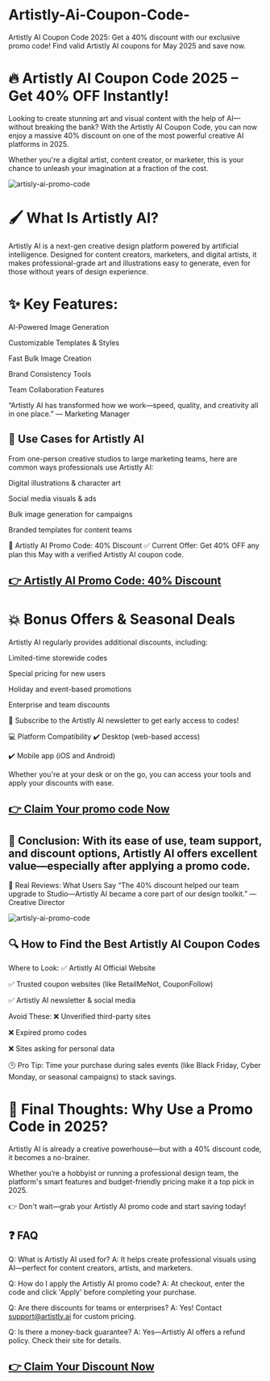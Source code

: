 # Artistly-Ai-Coupon-Code-
Artistly AI Coupon Code 2025: Get a 40% discount with our exclusive promo code! Find valid Artistly AI coupons for May 2025 and save now.


# 🔥 Artistly AI Coupon Code 2025 – Get 40% OFF Instantly!
Looking to create stunning art and visual content with the help of AI—without breaking the bank?
With the Artistly AI Coupon Code, you can now enjoy a massive 40% discount on one of the most powerful creative AI platforms in 2025.

Whether you're a digital artist, content creator, or marketer, this is your chance to unleash your imagination at a fraction of the cost.

![artisly-ai-promo-code](https://dailycoupon.space/wp-content/uploads/2025/05/Artistly-Ai-Promo-Code.png)

# 🖌️ What Is Artistly AI?
Artistly AI is a next-gen creative design platform powered by artificial intelligence. Designed for content creators, marketers, and digital artists, it makes professional-grade art and illustrations easy to generate, even for those without years of design experience.

# ✨ Key Features:
AI-Powered Image Generation

Customizable Templates & Styles

Fast Bulk Image Creation

Brand Consistency Tools

Team Collaboration Features

“Artistly AI has transformed how we work—speed, quality, and creativity all in one place.”
— Marketing Manager

## 🎨 Use Cases for Artistly AI
From one-person creative studios to large marketing teams, here are common ways professionals use Artistly AI:

Digital illustrations & character art

Social media visuals & ads

Bulk image generation for campaigns

Branded templates for content teams

💸 Artistly AI Promo Code: 40% Discount 
✅ Current Offer:
Get 40% OFF any plan this May with a verified Artistly AI coupon code.

## <a href="https://dailycoupon.space/artisly-ai-coupon-codes/" target="_blank">👉 Artistly AI Promo Code: 40% Discount</a>

# 💥 Bonus Offers & Seasonal Deals
Artistly AI regularly provides additional discounts, including:

Limited-time storewide codes

Special pricing for new users

Holiday and event-based promotions

Enterprise and team discounts

📩 Subscribe to the Artistly AI newsletter to get early access to codes!

💻 Platform Compatibility
✔️ Desktop (web-based access)

✔️ Mobile app (iOS and Android)

Whether you're at your desk or on the go, you can access your tools and apply your discounts with ease.


## <a href="https://dailycoupon.space/artisly-ai-coupon-codes/" target="_blank">👉 Claim Your promo code Now</a>
## 🎯 Conclusion: With its ease of use, team support, and discount options, Artistly AI offers excellent value—especially after applying a promo code.

💬 Real Reviews: What Users Say
“The 40% discount helped our team upgrade to Studio—Artistly AI became a core part of our design toolkit.”
— Creative Director


![artisly-ai-promo-code](https://dailycoupon.space/wp-content/uploads/2025/04/68747470733a2f2f692e696d6775722e636f6d2f4a67434a784e306c2e706e67.jpg)



## 🔍 How to Find the Best Artistly AI Coupon Codes
Where to Look:
✅ Artistly AI Official Website

✅ Trusted coupon websites (like RetailMeNot, CouponFollow)

✅ Artistly AI newsletter & social media

Avoid These:
❌ Unverified third-party sites

❌ Expired promo codes

❌ Sites asking for personal data

🕒 Pro Tip: Time your purchase during sales events (like Black Friday, Cyber Monday, or seasonal campaigns) to stack savings.

# 📌 Final Thoughts: Why Use a Promo Code in 2025?
Artistly AI is already a creative powerhouse—but with a 40% discount code, it becomes a no-brainer.

Whether you’re a hobbyist or running a professional design team, the platform's smart features and budget-friendly pricing make it a top pick in 2025.

👉 Don't wait—grab your Artistly AI promo code and start saving today!

## ❓ FAQ
Q: What is Artistly AI used for?
A: It helps create professional visuals using AI—perfect for content creators, artists, and marketers.

Q: How do I apply the Artistly AI promo code?
A: At checkout, enter the code and click 'Apply' before completing your purchase.

Q: Are there discounts for teams or enterprises?
A: Yes! Contact support@artistly.ai for custom pricing.

Q: Is there a money-back guarantee?
A: Yes—Artistly AI offers a refund policy. Check their site for details.

## <a href="https://dailycoupon.space/artisly-ai-coupon-codes/" target="_blank">👉 Claim Your Discount Now</a>

